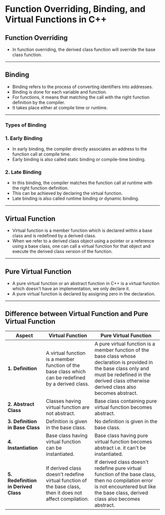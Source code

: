 # Function Overriding, Binding, and Virtual Functions in C++

## Function Overriding
- In function overriding, the derived class function will override the base class function.

---

## Binding
- Binding refers to the process of converting identifiers into addresses.
- Binding is done for each variable and function.
- For functions, it means that matching the call with the right function definition by the compiler.
- It takes place either at compile time or runtime.

---

### Types of Binding

### 1. Early Binding
- In early binding, the compiler directly associates an address to the function call at compile time.
- Early binding is also called static binding or compile-time binding.

### 2. Late Binding
- In this binding, the compiler matches the function call at runtime with the right function definition.
- This can be achieved by declaring the virtual function.
- Late binding is also called runtime binding or dynamic binding.

---

## Virtual Function
- Virtual function is a member function which is declared within a base class and is redefined by a derived class.
- When we refer to a derived class object using a pointer or a reference using a base class, one can call a virtual function for that object and execute the derived class version of the function.

---

## Pure Virtual Function
- A pure virtual function or an abstract function in C++ is a virtual function which doesn't have an implementation, we only declare it.
- A pure virtual function is declared by assigning zero in the declaration.

---

## Difference between Virtual Function and Pure Virtual Function

| Aspect                                      | Virtual Function                                                                 | Pure Virtual Function                                                         |
|---------------------------------------------|----------------------------------------------------------------------------------|-------------------------------------------------------------------------------|
| **1. Definition**                           | A virtual function is a member function of the base class which can be redefined by a derived class. | A pure virtual function is a member function of the base class whose declaration is provided in the base class only and must be redefined in the derived class otherwise derived class also becomes abstract. |
| **2. Abstract Class**                       | Classes having virtual function are not abstract.                                | Base class containing pure virtual function becomes abstract.                 |
| **3. Definition in Base Class**             | Definition is given in the base class.                                           | No definition is given in the base class.                                     |
| **4. Instantiation**                        | Base class having virtual function can be instantiated.                         | Base class having pure virtual function becomes abstract i.e. it can't be instantiated. |
| **5. Redefinition in Derived Class**        | If derived class doesn't redefine virtual function of the base class, then it does not affect compilation. | If derived class doesn't redefine pure virtual function of the base class, then no compilation error is not encountered but like the base class, derived class also becomes abstract. |

